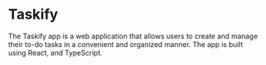 # Taskify
The Taskify app is a web application that allows users to create and manage their to-do tasks in a convenient and organized manner.
The app is built using React, and TypeScript.
